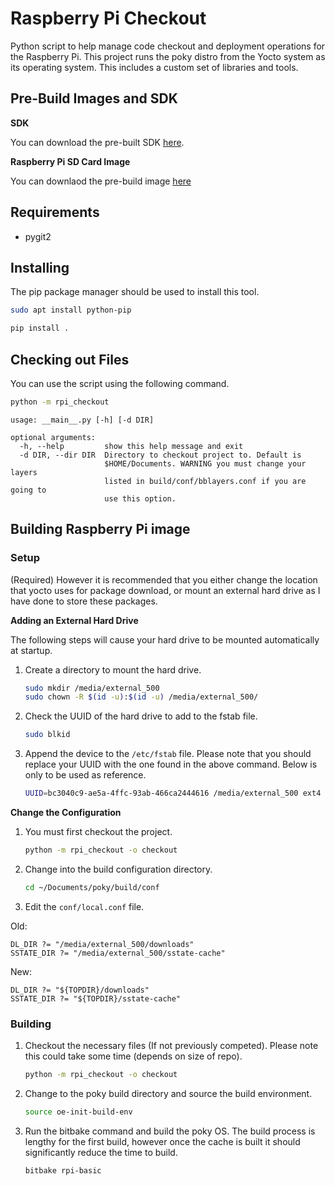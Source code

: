 # Raspberry Pi Checkout

Python script to help manage code checkout and deployment operations for the Raspberry Pi. This project runs the poky distro from the Yocto system as its operating system. This includes a custom set of libraries and tools.

## Pre-Build Images and SDK

**SDK**

You can download the pre-built SDK [here](https://mega.nz/#!YP4DjShJ!588wAkehnsjxvIR2CdM7gWTSWsFwzVhFdL5ZB3e0OUU).

**Raspberry Pi SD Card Image**

You can downlaod the pre-build image [here](https://mega.nz/#!dT5zXCZI!U9SByom1hd35hkGbRb1zY7k88gR4W27ogGxhx_gNBP4)

## Requirements

* pygit2

## Installing

The pip package manager should be used to install this tool.

```bash
sudo apt install python-pip
```

```bash
pip install .
```

## Checking out Files

You can use the script using the following command.

```bash
python -m rpi_checkout
```

```
usage: __main__.py [-h] [-d DIR]

optional arguments:
  -h, --help         show this help message and exit
  -d DIR, --dir DIR  Directory to checkout project to. Default is
                     $HOME/Documents. WARNING you must change your layers
                     listed in build/conf/bblayers.conf if you are going to
                     use this option.
```

## Building Raspberry Pi image

### Setup

(Required) However it is recommended that you either change the location that yocto uses for package download, or mount an external hard drive as I have done to store these packages.

**Adding an External Hard Drive**

The following steps will cause your hard drive to be mounted automatically at startup.

1. Create a directory to mount the hard drive.

    ```bash
    sudo mkdir /media/external_500
    sudo chown -R $(id -u):$(id -u) /media/external_500/
    ```

1. Check the UUID of the hard drive to add to the fstab file.

    ```bash
    sudo blkid
    ```

1. Append the device to the `/etc/fstab` file. Please note that you should replace your UUID with the one found in the above command. Below is only to be used as reference.

    ```bash
    UUID=bc3040c9-ae5a-4ffc-93ab-466ca2444616 /media/external_500 ext4 rw,auto,nofail 0 0
    ```
  
**Change the Configuration**

1. You must first checkout the project.

    ```bash
    python -m rpi_checkout -o checkout
    ```
  
1. Change into the build configuration directory.

    ```bash
    cd ~/Documents/poky/build/conf
    ```
  
1. Edit the `conf/local.conf` file.

Old:

```
DL_DIR ?= "/media/external_500/downloads"
SSTATE_DIR ?= "/media/external_500/sstate-cache"
```
  
New:

```
DL_DIR ?= "${TOPDIR}/downloads"
SSTATE_DIR ?= "${TOPDIR}/sstate-cache"
```
  
### Building

1. Checkout the necessary files (If not previously competed). Please note this could take some time (depends on size of repo).

    ```bash
    python -m rpi_checkout -o checkout
    ```

1. Change to the poky build directory and source the build environment.

    ```bash
    source oe-init-build-env
    ```
  
1. Run the bitbake command and build the poky OS. The build process is lengthy for the first build, however once the cache is built it should significantly reduce the time to build.

    ```bash
    bitbake rpi-basic
    ```
